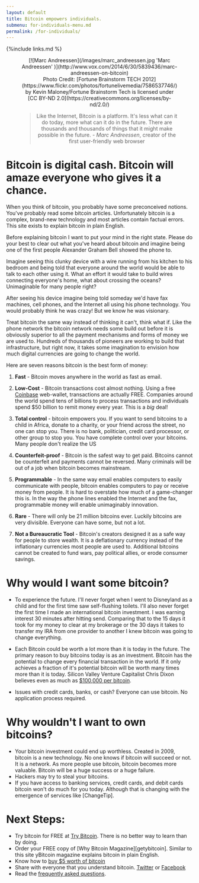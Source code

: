 ```yaml
---
layout: default
title: Bitcoin empowers individuals.
submenu: for-individuals-menu.md
permalink: /for-individuals/
---
```


{%include links.md %}

<div style="text-align:center" markdown="1">
<figure markdown="1">
[![Marc Andreessen](/images/marc_andreessen.jpg 'Marc Andreessen' )](http://www.vox.com/2014/6/30/5839436/marc-andreessen-on-bitcoin)

<figcaption markdown="1">
Photo Credit: [Fortune Brainstorm TECH 2012](https://www.flickr.com/photos/fortunelivemedia/7586537746/) by Kevin Maloney/Fortune Brainstorm Tech is licensed under [CC BY-ND 2.0](https://creativecommons.org/licenses/by-nd/2.0/)
</figcaption>

>Like the Internet, Bitcoin is a platform. It's less what can it do today, more what can it do in the future. There are thousands and thousands of things that it might make possible in the future. - *Marc Andreessen*, creator of the first user-friendly web browser

</figure>
</div>

# <i class="fa fa-question-circle"></i> Bitcoin is <strong>digital cash</strong>. Bitcoin will amaze everyone who gives it a chance.

When you think of bitcoin, you probably have some preconceived notions. You've probably read some bitcoin articles. Unfortunately bitcoin is a complex, brand-new technology and most articles contain factual errors. This site exists to explain bitcoin in plain English.

Before explaining bitcoin I want to put your mind in the right state. Please do your best to clear out what you've heard about bitcoin and imagine being one of the first people Alexander Graham Bell showed the phone to.

Imagine seeing this clunky device with a wire running from his kitchen to his bedroom and being told that everyone around the world would be able to talk to each other using it. What an effort it would take to build wires connecting everyone's home, what about crossing the oceans? Unimaginable for many people right? 

After seeing his device imagine being told someday we'd have fax machines, cell phones, and the Internet all using his phone technology. You would probably think he was crazy! But we know he was visionary.

Treat bitcoin the same way instead of thinking it can't, think what if. Like the phone network the bitcoin network needs some build out before it is obviously superior to all the payment mechanisms and forms of money we are used to. Hundreds of thousands of pioneers are working to build that infrastructure, but right now, it takes some imagination to envision how much digital currencies are going to change the world.
	
Here are seven reasons bitcoin is the best form of money:

1. <i class="fa fa-bolt"></i> **Fast** - Bitcoin moves anywhere in the world as fast as email.

2. <i class="fa fa-magic"></i> **Low-Cost** - Bitcoin transactions cost almost nothing. Using a free [Coinbase](http://www.coinbase.com) web-wallet, transactions are actually FREE. Companies around the world spend tens of billions to process transactions and individuals spend $50 billion to remit money every year. This is a *big* deal!

3. <i class="fa fa-key"></i> **Total control** - bitcoin empowers you. If you want to send bitcoins to a child in Africa, donate to a charity, or your friend across the street, no one can stop you. There is no bank, politician, credit card processor, or other group to stop you. You have complete control over your bitcoins. Many people don't realize the US

4. <i class="fa fa-money"></i> **Counterfeit-proof** - Bitcoin is the safest way to get paid. Bitcoins cannot be counterfeit and payments cannot be reversed. Many criminals will be out of a job when bitcoin becomes mainstream.

5. <i class="fa fa-file-code-o"></i> **Programmable** - In the same way email enables computers to easily communicate with people, bitcoin enables computers to pay or receive money from people. It is hard to overstate how much of a game-changer this is. In the way the phone lines enabled the Internet and the fax, programmable money will enable unimaginably innovation.

6. <i class="fa fa-signal"></i>  **Rare** - There will only be 21 million bitcoins ever. Luckily bitcoins are very divisible. Everyone can have some, but not a lot.

7. <i class="fa fa-gavel"></i> **Not a Bureaucratic Tool** - Bitcoin's creators designed it as a safe way for people to store wealth. It is a deflationary currency instead of the inflationary currencies most people are used to. Additional bitcoins cannot be created to fund wars, pay political allies, or erode consumer savings. 


# <i class="fa fa-thumbs-o-up"></i> Why would I want some bitcoin?

* <i class="fa fa-space-shuttle"></i> To experience the future. I'll never forget when I went to Disneyland as a child and for the first time saw self-flushing toilets. I'll also never forget the first time I made an international bitcoin investment. I was earning interest 30 minutes after hitting send. Comparing that to the 15 days it took for my money to clear at my brokerage or the 30 days it takes to transfer my IRA from one provider to another I knew bitcoin was going to change everything.

* <i class="fa fa-level-up"></i> Each Bitcoin could be worth a lot more than it is today in the future.  The primary reason to buy bitcoins today is as an investment. Bitcoin has the potential to change every financial transaction in the world. If it only achieves a fraction of it's potential bitcoin will be worth many times more than it is today. Silicon Valley Venture Capitalist Chris Dixon believes even as much as <a href="http://www.wired.com/2014/01/chrisdixon/">$100,000 per bitcoin</a>.
* <i class="fa fa-credit-card"></i> Issues with credit cards, banks, or cash? Everyone can use bitcoin. No application process required.


# <i class="fa fa-exclamation-triangle"></i> Why wouldn't I want to own bitcoins?
* <i class="fa fa-trash-o"></i> Your bitcoin investment could end up worthless. Created in 2009, bitcoin is a new technology. No one knows if bitcoin will succeed or not. It is a network. As more people use bitcoin, bitcoin becomes more valuable. Bitcoin will be a huge success or a huge failure.
* <i class="fa fa-unlock-alt"></i> Hackers may try to steal your bitcoins.
* If you have access to banking services, credit cards, and debit cards bitcoin won't do much for you today. Although that is changing with the emergence of services like [ChangeTip].


# Next Steps:
* <i class="fa fa-gift"></i> Try bitcoin for FREE at [Try Bitcoin](https://trybtc.com/). There is no better way to learn than by doing.
* <i class="fa fa-book"></i> Order your FREE copy of [Why Bitcoin Magazine][getybitcoin]. Similar to this site yBitcoin magazine explains bitcoin in plain English.
* <i class="fa fa-usd"></i> <i class="fa fa-long-arrow-right"></i> <i class="fa fa-btc"></i> Know how to [buy $5 worth of bitcoin](Buy/)
* <i class="fa fa-share"></i> Share with everyone that you understand bitcoin. <a href="http://twitter.com/home?status=I+understand+%23bitcoin%21+Thanks+%40sowhatsbitcoin!"><i class="fa fa-twitter"></i> Twitter</a> or <a href="http://www.facebook.com/sharer.php?u=http://www.sowhatsbitcoin.com"><i class="fa fa-facebook-square"></i> Facebook</a>
* <i class="fa fa-graduation-cap"></i> Read the [frequently asked questions](faq/).

